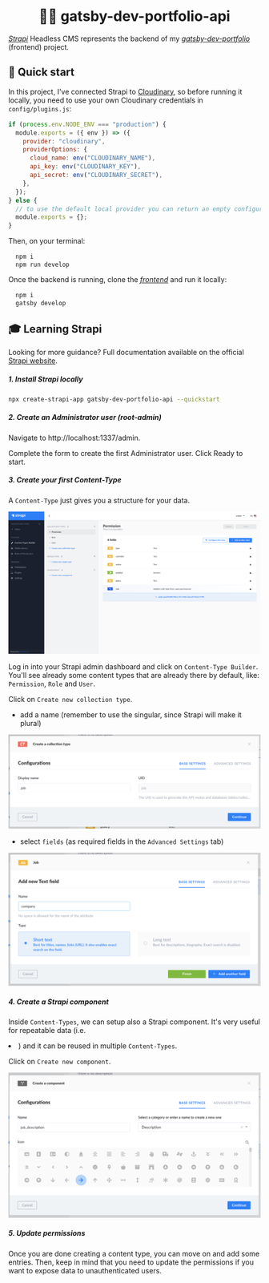 <h1 align="center">
  👨‍💻 gatsby-dev-portfolio-api
</h1>

_[Strapi](https://strapi.io/)_ Headless CMS represents the backend of my _[gatsby-dev-portfolio](https://github.com/eneax/gatsby-dev-portfolio)_ (frontend) project.

## 🚀 Quick start

In this project, I've connected Strapi to [Cloudinary](https://cloudinary.com/), so before running it locally, you need to use your own Cloudinary credentials in `config/plugins.js`:

```js
if (process.env.NODE_ENV === "production") {
  module.exports = ({ env }) => ({
    provider: "cloudinary",
    providerOptions: {
      cloud_name: env("CLOUDINARY_NAME"),
      api_key: env("CLOUDINARY_KEY"),
      api_secret: env("CLOUDINARY_SECRET"),
    },
  });
} else {
  // to use the default local provider you can return an empty configuration
  module.exports = {};
}
```

Then, on your terminal:

```shell
  npm i
  npm run develop
```

Once the backend is running, clone the _[frontend](https://github.com/eneax/gatsby-dev-portfolio)_ and run it locally:

```shell
  npm i
  gatsby develop
```

## 🎓 Learning Strapi

Looking for more guidance? Full documentation available on the official [Strapi website](https://strapi.io/documentation/v3.x/getting-started/quick-start.html).

##### 1. Install Strapi locally

```bash
npx create-strapi-app gatsby-dev-portfolio-api --quickstart
```

##### 2. Create an Administrator user (root-admin)

Navigate to http://localhost:1337/admin.

Complete the form to create the first Administrator user.
Click Ready to start.

##### 3. Create your first Content-Type

A `Content-Type` just gives you a structure for your data.

![content-types](screenshots/content-types.png)

Log in into your Strapi admin dashboard and click on `Content-Type Builder`.
You'll see already some content types that are already there by default, like: `Permission`, `Role` and `User`.

Click on `Create new collection type`.

- add a name (remember to use the singular, since Strapi will make it plural)

![name-collection-type](screenshots/name-collection-type.png)

- select `fields` (as required fields in the `Advanced Settings` tab)

![fields-collection-type](screenshots/fields-collection-type.png)

##### 4. Create a Strapi component

Inside `Content-Types`, we can setup also a Strapi component.
It's very useful for repeatable data (i.e. <li>) and it can be reused in multiple `Content-Types`.

Click on `Create new component`.

![strapi-component](screenshots/strapi-component.png)

##### 5. Update permissions

Once you are done creating a content type, you can move on and add some entries.
Then, keep in mind that you need to update the permissions if you want to expose data to unauthenticated users.
